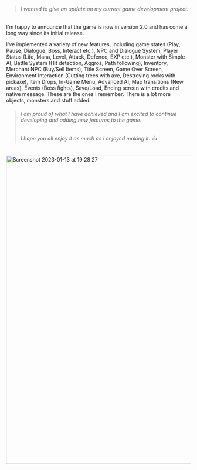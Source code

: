>###### I wanted to give an update on my current game development project. ######

I'm happy to announce that the game is now in version 2.0 and has come a long way since its initial release. 

I've implemented a variety of new features, including game states (Play, Pause, Dialogue, Boss, Interact etc.), NPC and Dialogue System,
Player Status (Life, Mana, Level, Attack, Defence, EXP etc.), Monster with Simple AI, Battle System (Hit detection, Aggros, Path following), 
Inventory, Merchant NPC (Buy/Sell Items), Title Screen, Game Over Screen, Environment Interaction (Cutting trees with axe, Destroying rocks with pickaxe),
Item Drops, In-Game Menu, Advanced AI, Map transitions (New areas), Events (Boss fights), Save/Load, Ending screen with credits and native message.
These are the ones I remember. There is a lot more objects, monsters and stuff added. 

> ###### I am proud of what I have achieved and I am excited to continue developing and adding new features to the game. ######
> ###### I hope you all enjoy it as much as I enjoyed making it.   :+1:

<img width="842" alt="Screenshot 2023-01-13 at 19 28 27" src="https://user-images.githubusercontent.com/94488479/212381826-bf299b97-f6e8-45ca-8690-a2c566476715.png">
